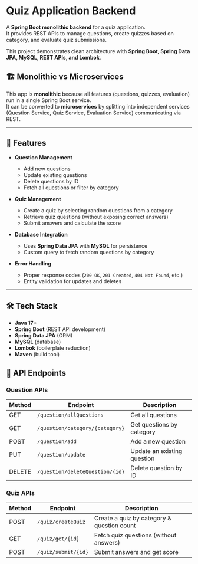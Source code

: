 # Quiz Application Backend 


A **Spring Boot monolithic backend** for a quiz application.  
It provides REST APIs to manage questions, create quizzes based on category, and evaluate quiz submissions.  

This project demonstrates clean architecture with **Spring Boot, Spring Data JPA, MySQL, REST APIs, and Lombok**.



## 🏗️ Monolithic vs Microservices

This app is **monolithic** because all features (questions, quizzes, evaluation) run in a single Spring Boot service.  
It can be converted to **microservices** by splitting into independent services (Question Service, Quiz Service, Evaluation Service) communicating via REST.

---

## 🚀 Features

- **Question Management**
  - Add new questions  
  - Update existing questions  
  - Delete questions by ID  
  - Fetch all questions or filter by category  

- **Quiz Management**
  - Create a quiz by selecting random questions from a category  
  - Retrieve quiz questions (without exposing correct answers)  
  - Submit answers and calculate the score  

- **Database Integration**
  - Uses **Spring Data JPA** with **MySQL** for persistence  
  - Custom query to fetch random questions by category  

- **Error Handling**
  - Proper response codes (`200 OK`, `201 Created`, `404 Not Found`, etc.)  
  - Entity validation for updates and deletes  

---

## 🛠️ Tech Stack

- **Java 17+**  
- **Spring Boot** (REST API development)  
- **Spring Data JPA** (ORM)  
- **MySQL** (database)  
- **Lombok** (boilerplate reduction)  
- **Maven** (build tool)  
## 🔑 API Endpoints

### Question APIs 
| Method | Endpoint                        | Description                     |
|--------|---------------------------------|---------------------------------|
| GET    | `/question/allQuestions`        | Get all questions               |
| GET    | `/question/category/{category}` | Get questions by category       |
| POST   | `/question/add`                 | Add a new question              |
| PUT    | `/question/update`              | Update an existing question     |
| DELETE | `/question/deleteQuestion/{id}` | Delete question by ID           |

### Quiz APIs
| Method | Endpoint             | Description                                |
|--------|----------------------|--------------------------------------------|
| POST   | `/quiz/createQuiz`   | Create a quiz by category & question count |
| GET    | `/quiz/get/{id}`     | Fetch quiz questions (without answers)     |
| POST   | `/quiz/submit/{id}`  | Submit answers and get score               |
